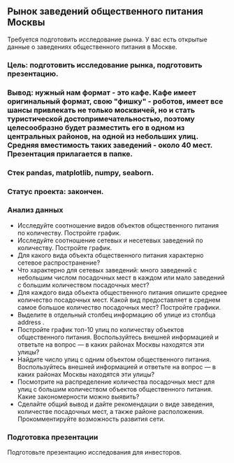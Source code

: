 ## Рынок заведений общественного питания Москвы
Требуется подготовить исследование рынка. У вас есть открытые данные о заведениях общественного питания в Москве.

### Цель: подготовить исследование рынка, подготовить презентацию.
### Вывод: нужный нам формат - это кафе. Кафе имеет оригинальный формат, свою "фишку" - роботов, имеет все шансы привлекать не только москвичей, но и стать туристической достопримечательностью, поэтому целесообразно будет разместить его в одном из центральных районов, на одной из небольших улиц. Средняя вместимость таких заведений - около 40 мест. Презентация прилагается в папке.
### Стек pandas, matplotlib, numpy, seaborn.
### Статус проекта: закончен.

### Анализ данных
- Исследуйте соотношение видов объектов общественного питания по количеству. Постройте график.
- Исследуйте соотношение сетевых и несетевых заведений по количеству. Постройте график.
- Для какого вида объекта общественного питания характерно сетевое распространение?
- Что характерно для сетевых заведений: много заведений с небольшим числом посадочных мест в каждом или мало заведений с большим количеством посадочных мест?
- Для каждого вида объекта общественного питания опишите среднее количество посадочных мест. Какой вид предоставляет в среднем самое большое количество посадочных мест? Постройте графики.
- Выделите в отдельный столбец информацию об улице из столбца address .
- Постройте график топ-10 улиц по количеству объектов общественного питания. Воспользуйтесь внешней информацией и ответьте на вопрос — в каких районах Москвы находятся эти улицы?
- Найдите число улиц с одним объектом общественного питания. Воспользуйтесь внешней информацией и ответьте на вопрос — в каких районах Москвы находятся эти улицы?
- Посмотрите на распределение количества посадочных мест для улиц с большим количеством объектов общественного питания. Какие закономерности можно выявить?
- Сделайте общий вывод и дайте рекомендации о виде заведения, количестве посадочных мест, а также районе расположения. Прокомментируйте возможность развития сети.

### Подготовка презентации
Подготовьте презентацию исследования для инвесторов.  
